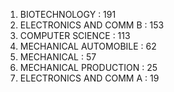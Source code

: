 1. BIOTECHNOLOGY :                          191
2. ELECTRONICS AND COMM B :      153
3. COMPUTER SCIENCE :                     113
4. MECHANICAL AUTOMOBILE :        62
5. MECHANICAL :                                 57
6. MECHANICAL PRODUCTION :        25
7. ELECTRONICS AND COMM A :       19
